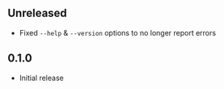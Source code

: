Unreleased
----------
- Fixed `--help` & `--version` options to no longer report errors


0.1.0
-----
- Initial release
